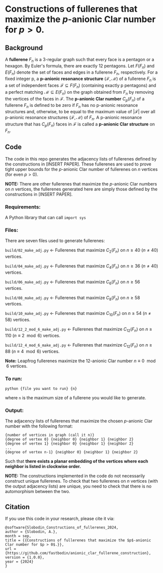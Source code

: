 # Constructions of fullerenes that maximize the $p$-anionic Clar number for $p > 0$.

## Background

A **fullerene** $F_n$ is a 3-regular graph such that every face is a pentagon
or a hexagon. By Euler's formula, there are exactly 12 pentagons. Let $F(F_n)$
and $E(F_n)$ denote the set of faces and edges in a fullerene $F_n$,
respectively. For a fixed integer p, a **p-anionic resonance structure**
$(\mathcal{F}, \mathcal{M})$ of a fullerene $F_n$ is a set of independent faces
$\mathcal{F} \subseteq F(F_n)$ (containing exactly p pentagons) and a perfect
matching $\mathcal{M} \subseteq E(F_n)$ on the graph obtained from $F_n$ by
removing the vertices of the faces in $\mathcal{F}$. The **p-anionic Clar
number** $C_p(F_n)$ of a fullerene $F_n$ is defined to be zero if $F_n$ has no
p-anionic resonance structures and, otherwise, to be equal to the maximum value
of $|\mathcal{F}|$ over all p-anionic resonance structures $(\mathcal{F},
\mathcal{M})$ of $F_n$. A p-anionic resonance structure that has $C_p(F_n)$
faces in $\mathcal{F}$ is called a **p-anionic Clar structure** on $F_n$.

## Code

The code in this repo generates the adjacency lists of fullerenes defined
by the constructions in [INSERT PAPER]. These fullerenes are used to prove
tight upper bounds for the $p$-anionic Clar number of fullerenes on $n$ vertices
(for even $p > 0$).

**NOTE:** There are other fullerenes that maximize the $p$-anionic Clar
numbers on $n$ vertices, the fullerenes generated here are simply
those defined by the constructions in [INSERT PAPER].

### Requirements:

A Python library that can call `import sys`

### Files:

There are seven files used to generate fullerenes:

`build/02_make_adj.py` <- Fullerenes that maximize $C_2(F_n)$ on $n \ge 40$ ($n
\neq 40$) vertices.

`build/04_make_adj.py` <- Fullerenes that maximize $C_4(F_n)$ on $n \ge 36$ ($n
\neq 40$) vertices.

`build/06_make_adj.py` <- Fullerenes that maximize $C_6(F_n)$ on $n \ge 56$
vertices.

`build/08_make_adj.py` <- Fullerenes that maximize $C_8(F_n)$ on $n \ge 58$
vertices.

`build/10_make_adj.py` <- Fullerenes that maximize $C_{10}(F_n)$ on $n \ge 54$
($n \neq 58$) vertices.

`build/12_2_mod_6_make_adj.py` <- Fullerenes that maximize $C_{12}(F_n)$ on $n
\ge 110$ ($n \equiv 2 \mod{6}$) vertices.

`build/12_4_mod_6_make_adj.py` <- Fullerenes that maximize $C_{12}(F_n)$ on $n
\ge 88$ ($n \equiv 4 \mod{6}$) vertices.

**Note:** Leapfrog fullerenes maximize the 12-anionic Clar number
$n \equiv 0 \mod{6}$ vertices.

### To run:

`python {file you want to run} {n}`

where `n` is the maximum size of a fullerene you would like to generate.

### Output:

The adjacency lists of fullerenes that maximize the chosen $p$-anionic
Clar number with the following format:

```
{number of vertices in graph (call it n)}
{degree of vertex 0} {neighbor 0} {neighbor 1} {neighbor 2}
{degree of vertex 1} {neighbor 0} {neighbor 1} {neighbor 2}
...
{degree of vertex n-1} {neighbor 0} {neighbor 1} {neighbor 2}
```

Such that **there exists a planar embedding of the vertices where each neighbor
is listed in clockwise order.**

**NOTE:** The constructions implemented in the code do not necessarily
construct unique fullerenes. To check that two fullerenes on $n$ vertices
(with the output adjacency lists) are unique, you need to check that there
is no automorphism between the two.

## Citation

If you use this code in your research, please cite it via:

```
@software{Slobodin_Constructions_of_fullerenes_2024,
author = {Slobodin, A.},
month = sep,
title = {{Constructions of fullerenes that maximize the $p$-anionic Clar number for $p > 0$.}},
url = {https://github.com/fastbodin/anionic_clar_fullerene_construction},
version = {1.0.0},
year = {2024}
}
```
